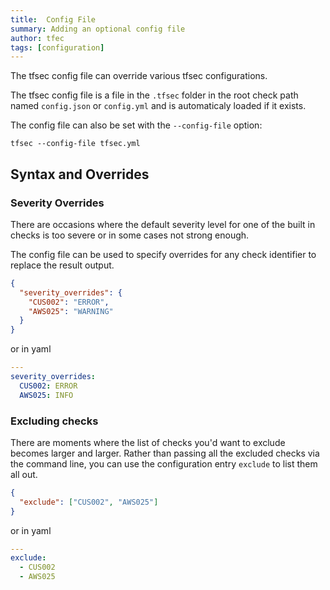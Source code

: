 ```yaml
---
title:  Config File
summary: Adding an optional config file
author: tfec
tags: [configuration]
---
```


The tfsec config file can override various tfsec configurations.

The tfsec config file is a file in the `.tfsec` folder in the root check path named `config.json` or `config.yml` and is automaticaly loaded if it exists.

The config file can also be set with the `--config-file` option:

```
tfsec --config-file tfsec.yml
```

## Syntax and Overrides

### Severity Overrides

There are occasions where the default severity level for one of the built in checks is too severe or in some cases not strong enough.

The config file can be used to specify overrides for any check identifier to replace the result output.

```json
{
  "severity_overrides": {
    "CUS002": "ERROR",
    "AWS025": "WARNING"
  }
}
```

or in yaml

```yaml
---
severity_overrides:
  CUS002: ERROR
  AWS025: INFO
```

### Excluding checks

There are moments where the list of checks you'd want to exclude becomes larger and larger.
Rather than passing all the excluded checks via the command line, you can use the configuration
entry `exclude` to list them all out.

```json
{
  "exclude": ["CUS002", "AWS025"]
}
```

or in yaml

```yaml
---
exclude:
  - CUS002
  - AWS025
```

